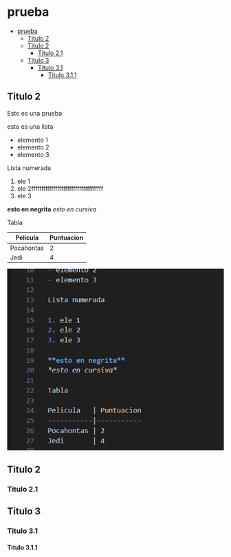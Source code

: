 # prueba

- [prueba](#prueba)
  - [Titulo 2](#titulo-2)
  - [Titulo 2](#titulo-2-1)
    - [Titulo 2.1](#titulo-21)
  - [Titulo 3](#titulo-3)
    - [Titulo 3.1](#titulo-31)
      - [Titulo 3.1.1](#titulo-311)


## Titulo 2

Esto es una prueba

esto es una lista

- elemento 1
- elemento 2
- elemento 3

Lista numerada

1. ele 1
2. ele 2ffffffffffffffffffffffffffffffffffff
3. ele 3

**esto en negrita**
*esto en cursiva*

<div class="page"/>

Tabla

Pelicula   | Puntuacion
-----------|-----------
Pocahontas | 2
Jedi       | 4

![FOTO](image.png)

## Titulo 2

### Titulo 2.1

## Titulo 3

### Titulo 3.1

#### Titulo 3.1.1
